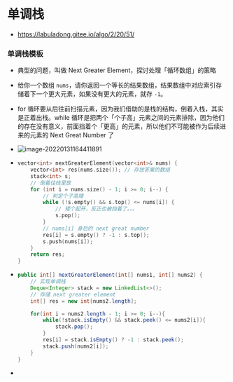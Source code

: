 # 单调栈

- https://labuladong.gitee.io/algo/2/20/51/

### 单调栈模板

- 典型的问题，叫做 Next Greater Element，探讨处理「循环数组」的策略

- 给你一个数组 `nums`，请你返回一个等长的结果数组，结果数组中对应索引存储着下一个更大元素，如果没有更大的元素，就存 `-1`。

- for 循环要从后往前扫描元素，因为我们借助的是栈的结构，倒着入栈，其实是正着出栈。while 循环是把两个「个子高」元素之间的元素排除，因为他们的存在没有意义，前面挡着个「更高」的元素，所以他们不可能被作为后续进来的元素的 Next Great Number 了

- ![image-20220131164411891](https://raw.githubusercontent.com/TWDH/Leetcode-From-Zero/pictures/img/image-20220131164411891.png)

- ```c++
  vector<int> nextGreaterElement(vector<int>& nums) {
      vector<int> res(nums.size()); // 存放答案的数组
      stack<int> s;
      // 倒着往栈里放
      for (int i = nums.size() - 1; i >= 0; i--) {
          // 判定个子高矮
          while (!s.empty() && s.top() <= nums[i]) {
              // 矮个起开，反正也被挡着了。。。
              s.pop();
          }
          // nums[i] 身后的 next great number
          res[i] = s.empty() ? -1 : s.top();
          s.push(nums[i]);
      }
      return res;
  }
  ```

- ```java
  public int[] nextGreaterElement(int[] nums1, int[] nums2) {
      // 实现单调栈
      Deque<Integer> stack = new LinkedList<>();
      // 存储 next greater element
      int[] res = new int[nums2.length];
  
      for(int i = nums2.length - 1; i >= 0; i--){
          while(!stack.isEmpty() && stack.peek() <= nums2[i]){
              stack.pop();
          }
          res[i] = stack.isEmpty() ? -1 : stack.peek();
          stack.push(nums2[i]);
      }
  }
  ```

- 

